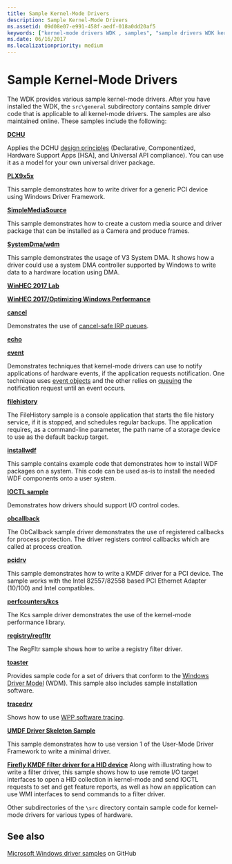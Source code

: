 ```yaml
---
title: Sample Kernel-Mode Drivers
description: Sample Kernel-Mode Drivers
ms.assetid: 09d08e07-e991-458f-aedf-018a0dd20af5
keywords: ["kernel-mode drivers WDK , samples", "sample drivers WDK kernel-mode"]
ms.date: 06/16/2017
ms.localizationpriority: medium
---
```


# Sample Kernel-Mode Drivers

The WDK provides various sample kernel-mode drivers. After you have installed the WDK, the `src\general` subdirectory contains sample driver code that is applicable to all kernel-mode drivers. The samples are also maintained online. These samples include the following:

[**DCHU**](https://github.com/Microsoft/Windows-driver-samples/tree/master/general/DCHU)

Applies the DCHU [design principles](../develop/getting-started-with-universal-drivers.md) (Declarative, Componentized, Hardware Support Apps [HSA], and Universal API compliance).  You can use it as a model for your own universal driver package.

[**PLX9x5x**](https://github.com/Microsoft/Windows-driver-samples/tree/master/general/PLX9x5x)

This sample demonstrates how to write driver for a generic PCI device using Windows Driver Framework.

[**SimpleMediaSource**](https://github.com/Microsoft/Windows-driver-samples/tree/master/general/SimpleMediaSource)

This sample demonstrates how to create a custom media source and driver package that can be installed as a Camera and produce frames.

[**SystemDma/wdm**](https://github.com/Microsoft/Windows-driver-samples/tree/master/general/SystemDma/wdm)

This sample demonstrates the usage of V3 System DMA. It shows how a driver could use a system DMA controller supported by Windows to write data to a hardware location using DMA.

[**WinHEC 2017 Lab**](https://github.com/Microsoft/Windows-driver-samples/tree/master/general/WinHEC%202017%20Lab)

[**WinHEC 2017/Optimizing Windows Performance**](https://github.com/Microsoft/Windows-driver-samples/tree/master/general/WinHEC%202017/Optimizing%20Windows%20Performance)

[**cancel**](https://github.com/Microsoft/Windows-driver-samples/tree/master/general/cancel)  

Demonstrates the use of [cancel-safe IRP queues](cancel-safe-irp-queues.md).

[**echo**](https://github.com/Microsoft/Windows-driver-samples/tree/master/general/echo)

[**event**](https://github.com/Microsoft/Windows-driver-samples/tree/master/general/event)  

Demonstrates techniques that kernel-mode drivers can use to notify applications of hardware events, if the application requests notification. One technique uses [event objects](event-objects.md) and the other relies on [queuing](queuing-and-dequeuing-irps.md) the notification request until an event occurs.

[**filehistory**](https://github.com/Microsoft/Windows-driver-samples/tree/master/general/filehistory)

The FileHistory sample is a console application that starts the file history service, if it is stopped, and schedules regular backups. The application requires, as a command-line parameter, the path name of a storage device to use as the default backup target.

[**installwdf**](https://github.com/Microsoft/Windows-driver-samples/tree/master/general/installwdf)

This sample contains example code that demonstrates how to install WDF packages on a system. This code can be used as-is to install the needed WDF components onto a user system.

[**IOCTL sample**](https://github.com/Microsoft/Windows-driver-samples/tree/master/general/ioctl)

Demonstrates how drivers should support I/O control codes.

[**obcallback**](https://github.com/Microsoft/Windows-driver-samples/tree/master/general/obcallback)

The ObCallback sample driver demonstrates the use of registered callbacks for process protection. The driver registers control callbacks which are called at process creation.

[**pcidrv**](https://github.com/Microsoft/Windows-driver-samples/tree/master/general/pcidrv)

This sample demonstrates how to write a KMDF driver for a PCI device. The sample works with the Intel 82557/82558 based PCI Ethernet Adapter (10/100) and Intel compatibles.

[**perfcounters/kcs**](https://github.com/Microsoft/Windows-driver-samples/tree/master/general/perfcounters/kcs)

The Kcs sample driver demonstrates the use of the kernel-mode performance library.

[**registry/regfltr**](https://github.com/Microsoft/Windows-driver-samples/tree/master/general/registry/regfltr)

The RegFltr sample shows how to write a registry filter driver.

[**toaster**](https://github.com/Microsoft/Windows-driver-samples/tree/master/general/toaster)  

Provides sample code for a set of drivers that conform to the [Windows Driver Model](windows-driver-model.md) (WDM). This sample also includes sample installation software.

[**tracedrv**](https://github.com/Microsoft/Windows-driver-samples/tree/master/general/tracing/tracedriver)  

Shows how to use [WPP software tracing](https://msdn.microsoft.com/library/windows/hardware/ff556204).

[**UMDF Driver Skeleton Sample**](https://github.com/Microsoft/Windows-driver-samples/tree/master/general/umdfSkeleton)

This sample demonstrates how to use version 1 of the User-Mode Driver Framework to write a minimal driver.

[**Firefly KMDF filter driver for a HID device**](https://github.com/Microsoft/Windows-driver-samples/tree/master/hid/firefly)
Along with illustrating how to write a filter driver, this sample shows how to use remote I/O target interfaces to open a HID collection in kernel-mode and send IOCTL requests to set and get feature reports, as well as how an application can use WMI interfaces to send commands to a filter driver.

Other subdirectories of the `\src` directory contain sample code for kernel-mode drivers for various types of hardware.

## See also

[Microsoft Windows driver samples](https://github.com/Microsoft/Windows-driver-samples) on GitHub
